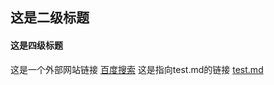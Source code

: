 ## 这是二级标题
#### 这是四级标题
这是一个外部网站链接 [百度搜索](https://www.baidu.com)
这是指向test.md的链接 [test.md](https://github.com/soul-of-winter/Test/test.md)
